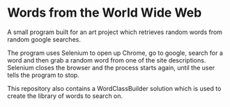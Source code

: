 # Words from the World Wide Web
A small program built for an art project which retrieves random words from random google searches.

The program uses Selenium to open up Chrome, go to google, search for a word and then grab a random word from one of the site descriptions. Selenium closes the browser and the process starts again, until the user tells the program to stop.

This repository also contains a WordClassBuilder solution which is used to create the library of words to search on.
